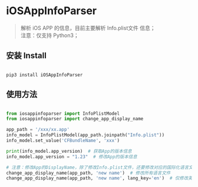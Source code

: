 # iOSAppInfoParser

> 解析 iOS APP 的信息，目前主要解析 Info.plist文件 信息；    
> 注意：仅支持 Python3；

## 安装 Install

```shell script

pip3 install iOSAppInfoParser

```

## 使用方法

```python

from iosappinfoparser import InfoPlistModel
from iosappinfoparser import change_app_display_name

app_path = '/xxx/xx.app'
info_model = InfoPlistModel(app_path.joinpath("Info.plist"))
info_model.set_value('CFBundleName', 'xxx')

print(info_model.app_version)  # 获取App的版本信息
info_model.app_version = "1.23"  # 修改App的版本信息

# 注意：修改App的DisplayName，除了修改Info.plist文件，还要修改对应的国际化语言文件
change_app_display_name(app_path, 'new name')  # 修改所有语言文件
change_app_display_name(app_path, 'new name', lang_key='en')  # 仅修改英文语言文件

```
